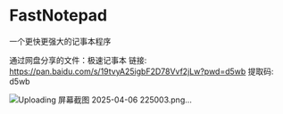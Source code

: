 # FastNotepad
一个更快更强大的记事本程序

通过网盘分享的文件：极速记事本
链接: https://pan.baidu.com/s/19tvyA25igbF2D78Vvf2jLw?pwd=d5wb 提取码: d5wb 


![Uploading 屏幕截图 2025-04-06 225003.png…]()
